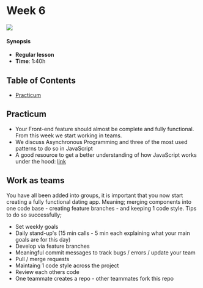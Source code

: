 <!--lint disable no-html-->

# Week 6

![][cover]

#### Synopsis

* **Regular lesson**
* **Time**: 1:40h

## Table of Contents

* [Practicum](#practicum)

## Practicum

* Your Front-end feature should almost be complete and fully functional. From this week we start working in teams. 
* We discuss Asynchronous Programming and three of the most used patterns to do so in JavaScript
* A good resource to get a better understanding of how JavaScript works under the hood: [link]

## Work as teams

You have all been added into groups, it is important that you now start creating a fully functional dating app. Meaning; merging components into one code base - creating feature branches - and keeping 1 code style. Tips to do so successfully; 

* Set weekly goals
* Daily stand-up's (15 min calls - 5 min each explaining what your main goals are for this day)
* Develop via feature branches
* Meaningful commit messages to track bugs / errors / update your team
* Pull / merge requests
* Maintaing 1 code style across the project
* Review each others code
* One teammate creates a repo - other teammates fork this repo


[cover]: https://eloquentjavascript.net/img/chapter_picture_21.jpg
[link]: https://www.youtube.com/watch?v=8aGhZQkoFbQ

